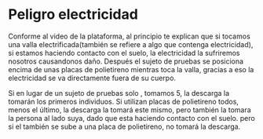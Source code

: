 # Peligro electricidad

Conforme al video de la plataforma, al principio te explican que si tocamos una valla electrificada(también se refiere a algo que contenga electricidad), si estamos haciendo contacto con el suelo, la electricidad la sufriremos nosotros causandonos daño. Después el sujeto de pruebas se posiciona encima de unas placas de polietireno mientras toca la valla, gracias a eso la electricidad se va directamente fuera de su cuerpo.

Si en lugar de un sujeto de pruebas solo , tomamos 5, la descarga la tomarán los primeros individuos. Si utilizan placas de polietireno todos, menos el último, la descarga la tomará este mismo, pero también la tomara la persona al lado suya, dado que esta haciendo contacto con el suelo. pero si el también se sube a una placa de polietireno, no tomará la descarga.

